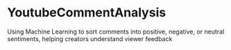 # YoutubeCommentAnalysis
Using Machine Learning to sort comments into positive, negative, or neutral sentiments, helping creators understand viewer feedback
